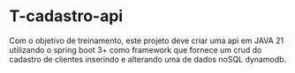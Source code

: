 # T-cadastro-api
Com o objetivo de treinamento, este projeto deve criar uma api em JAVA 21 utilizando o spring boot 3+ como framework que fornece um crud do cadastro de clientes inserindo e alterando uma de dados noSQL dynamodb.
